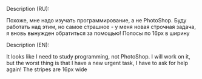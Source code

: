 Description (RU):

Похоже, мне надо изучать программирование, а не PhotoShop. Буду работать над этим, но самое страшное - у меня новая строчная задача, я вновь вынужден обратиться за помощью! Полосы по 16px в ширину

Description (EN):

It looks like I need to study programming, not PhotoShop. I will work on it, but the worst thing is that I have a new urgent task, I have to ask for help again! The stripes are 16px wide
